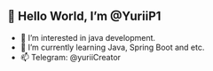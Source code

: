## 👋 Hello World, I’m @YuriiP1
- 👀 I’m interested in java development.
- 🌱 I’m currently learning Java, Spring Boot and etc.
- 📫 Telegram: @yuriiCreator


<!---
YuriiP1/YuriiP1 is a ✨ special ✨ repository because its `README.md` (this file) appears on your GitHub profile.
You can click the Preview link to take a look at your changes.
--->
